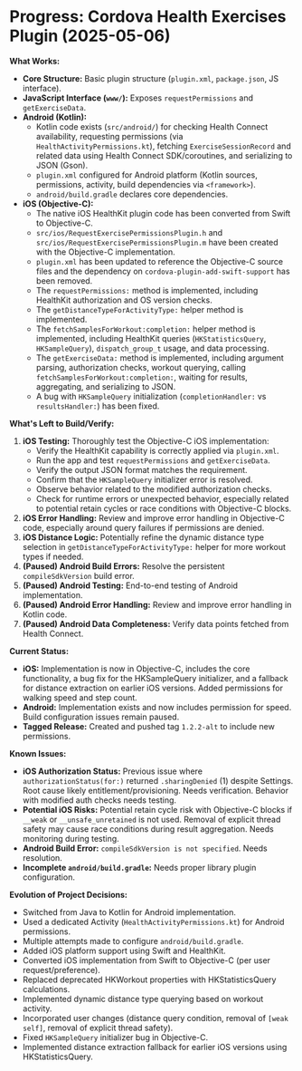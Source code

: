 # Progress: Cordova Health Exercises Plugin (2025-05-06)

**What Works:**

*   **Core Structure:** Basic plugin structure (`plugin.xml`, `package.json`, JS interface).
*   **JavaScript Interface (`www/`):** Exposes `requestPermissions` and `getExerciseData`.
*   **Android (Kotlin):**
    *   Kotlin code exists (`src/android/`) for checking Health Connect availability, requesting permissions (via `HealthActivityPermissions.kt`), fetching `ExerciseSessionRecord` and related data using Health Connect SDK/coroutines, and serializing to JSON (Gson).
    *   `plugin.xml` configured for Android platform (Kotlin sources, permissions, activity, build dependencies via `<framework>`).
    *   `android/build.gradle` declares core dependencies.
*   **iOS (Objective-C):**
    *   The native iOS HealthKit plugin code has been converted from Swift to Objective-C.
    *   `src/ios/RequestExercisePermissionsPlugin.h` and `src/ios/RequestExercisePermissionsPlugin.m` have been created with the Objective-C implementation.
    *   `plugin.xml` has been updated to reference the Objective-C source files and the dependency on `cordova-plugin-add-swift-support` has been removed.
    *   The `requestPermissions:` method is implemented, including HealthKit authorization and OS version checks.
    *   The `getDistanceTypeForActivityType:` helper method is implemented.
    *   The `fetchSamplesForWorkout:completion:` helper method is implemented, including HealthKit queries (`HKStatisticsQuery`, `HKSampleQuery`), `dispatch_group_t` usage, and data processing.
    *   The `getExerciseData:` method is implemented, including argument parsing, authorization checks, workout querying, calling `fetchSamplesForWorkout:completion:`, waiting for results, aggregating, and serializing to JSON.
    *   A bug with `HKSampleQuery` initialization (`completionHandler:` vs `resultsHandler:`) has been fixed.

**What's Left to Build/Verify:**

1.  **iOS Testing:** Thoroughly test the Objective-C iOS implementation:
    *   Verify the HealthKit capability is correctly applied via `plugin.xml`.
    *   Run the app and test `requestPermissions` and `getExerciseData`.
    *   Verify the output JSON format matches the requirement.
    *   Confirm that the `HKSampleQuery` initializer error is resolved.
    *   Observe behavior related to the modified authorization checks.
    *   Check for runtime errors or unexpected behavior, especially related to potential retain cycles or race conditions with Objective-C blocks.
2.  **iOS Error Handling:** Review and improve error handling in Objective-C code, especially around query failures if permissions are denied.
3.  **iOS Distance Logic:** Potentially refine the dynamic distance type selection in `getDistanceTypeForActivityType:` helper for more workout types if needed.
4.  **(Paused) Android Build Errors:** Resolve the persistent `compileSdkVersion` build error.
5.  **(Paused) Android Testing:** End-to-end testing of Android implementation.
6.  **(Paused) Android Error Handling:** Review and improve error handling in Kotlin code.
7.  **(Paused) Android Data Completeness:** Verify data points fetched from Health Connect.

**Current Status:**
*   **iOS:** Implementation is now in Objective-C, includes the core functionality, a bug fix for the HKSampleQuery initializer, and a fallback for distance extraction on earlier iOS versions. Added permissions for walking speed and step count.
*   **Android:** Implementation exists and now includes permission for speed. Build configuration issues remain paused.
*   **Tagged Release:** Created and pushed tag `1.2.2-alt` to include new permissions.

**Known Issues:**

*   **iOS Authorization Status:** Previous issue where `authorizationStatus(for:)` returned `.sharingDenied` (1) despite Settings. Root cause likely entitlement/provisioning. Needs verification. Behavior with modified auth checks needs testing.
*   **Potential iOS Risks:** Potential retain cycle risk with Objective-C blocks if `__weak` or `__unsafe_unretained` is not used. Removal of explicit thread safety may cause race conditions during result aggregation. Needs monitoring during testing.
*   **Android Build Error:** `compileSdkVersion is not specified`. Needs resolution.
*   **Incomplete `android/build.gradle`:** Needs proper library plugin configuration.

**Evolution of Project Decisions:**

*   Switched from Java to Kotlin for Android implementation.
*   Used a dedicated Activity (`HealthActivityPermissions.kt`) for Android permissions.
*   Multiple attempts made to configure `android/build.gradle`.
*   Added iOS platform support using Swift and HealthKit.
*   Converted iOS implementation from Swift to Objective-C (per user request/preference).
*   Replaced deprecated HKWorkout properties with HKStatisticsQuery calculations.
*   Implemented dynamic distance type querying based on workout activity.
*   Incorporated user changes (distance query condition, removal of `[weak self]`, removal of explicit thread safety).
*   Fixed `HKSampleQuery` initializer bug in Objective-C.
*   Implemented distance extraction fallback for earlier iOS versions using HKStatisticsQuery.
